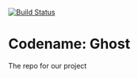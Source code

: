 [![Build Status](https://travis-ci.org/MaKToff/Codename_Ghost.svg)](https://travis-ci.org/MaKToff/Codename_Ghost)
# Codename: Ghost 
The repo for our project
